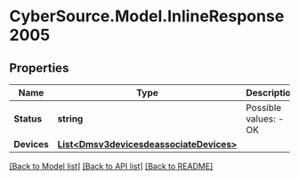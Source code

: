 # CyberSource.Model.InlineResponse2005
## Properties

Name | Type | Description | Notes
------------ | ------------- | ------------- | -------------
**Status** | **string** | Possible values: - OK | [optional] 
**Devices** | [**List&lt;Dmsv3devicesdeassociateDevices&gt;**](Dmsv3devicesdeassociateDevices.md) |  | [optional] 

[[Back to Model list]](../README.md#documentation-for-models) [[Back to API list]](../README.md#documentation-for-api-endpoints) [[Back to README]](../README.md)

